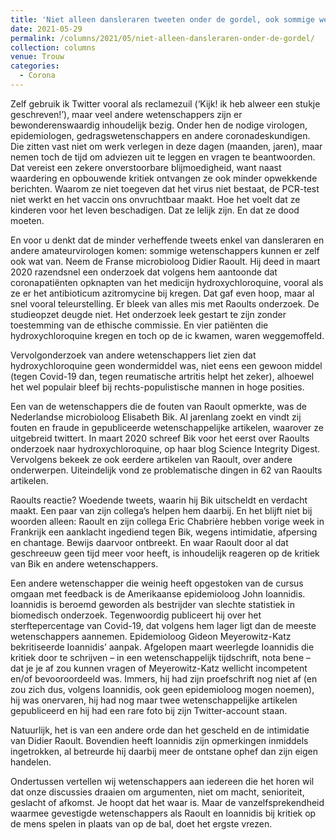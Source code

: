 ```yaml
---
title: 'Niet alleen dansleraren tweeten onder de gordel, ook sommige wetenschappers doen het'
date: 2021-05-29
permalink: /columns/2021/05/niet-alleen-dansleraren-onder-de-gordel/
collection: columns
venue: Trouw
categories:
  - Corona
---
```


Zelf gebruik ik Twitter vooral als reclamezuil (‘Kijk! ik heb alweer een stukje geschreven!’), maar veel andere wetenschappers zijn er bewonderenswaardig inhoudelijk bezig. Onder hen de nodige virologen, epidemiologen, gedragswetenschappers en andere coronadeskundigen. Die zitten vast niet om werk verlegen in deze dagen (maanden, jaren), maar nemen toch de tijd om adviezen uit te leggen en vragen te beantwoorden. Dat vereist een zekere onverstoorbare blijmoedigheid, want naast waardering en opbouwende kritiek ontvangen ze ook minder opwekkende berichten. Waarom ze niet toegeven dat het virus niet bestaat, de PCR-test niet werkt en het vaccin ons onvruchtbaar maakt. Hoe het voelt dat ze kinderen voor het leven beschadigen. Dat ze lelijk zijn. En dat ze dood moeten.

En voor u denkt dat de minder verheffende tweets enkel van dansleraren en andere amateurvirologen komen: sommige wetenschappers kunnen er zelf ook wat van. Neem de Franse microbioloog Didier Raoult. Hij deed in maart 2020 razendsnel een onderzoek dat volgens hem aantoonde dat coronapatiënten opknapten van het medicijn hydroxychloroquine, vooral als ze er het antibioticum azitromycine bij kregen. Dat gaf even hoop, maar al snel vooral teleurstelling. Er bleek van alles mis met Raoults onderzoek. De studieopzet deugde niet. Het onderzoek leek gestart te zijn zonder toestemming van de ethische commissie. En vier patiënten die hydroxychloroquine kregen en toch op de ic kwamen, waren weggemoffeld.

Vervolgonderzoek van andere wetenschappers liet zien dat hydroxychloroquine geen wondermiddel was, niet eens een gewoon middel (tegen Covid-19 dan, tegen reumatische artritis helpt het zeker), alhoewel het wel populair bleef bij rechts-populistische mannen in hoge posities.

Een van de wetenschappers die de fouten van Raoult opmerkte, was de Nederlandse microbioloog Elisabeth Bik. Al jarenlang zoekt en vindt zij fouten en fraude in gepubliceerde wetenschappelijke artikelen, waarover ze uitgebreid twittert. In maart 2020 schreef Bik voor het eerst over Raoults onderzoek naar hydroxychloroquine, op haar blog Science Integrity Digest. Vervolgens bekeek ze ook eerdere artikelen van Raoult, over andere onderwerpen. Uiteindelijk vond ze problematische dingen in 62 van Raoults artikelen.

Raoults reactie? Woedende tweets, waarin hij Bik uitscheldt en verdacht maakt. Een paar van zijn collega’s helpen hem daarbij. En het blijft niet bij woorden alleen: Raoult en zijn collega Eric Chabrière hebben vorige week in Frankrijk een aanklacht ingediend tegen Bik, wegens intimidatie, afpersing en chantage. Bewijs daarvoor ontbreekt. En waar Raoult door al dat geschreeuw geen tijd meer voor heeft, is inhoudelijk reageren op de kritiek van Bik en andere wetenschappers.

Een andere wetenschapper die weinig heeft opgestoken van de cursus omgaan met feedback is de Amerikaanse epidemioloog John Ioannidis. Ioannidis is beroemd geworden als bestrijder van slechte statistiek in biomedisch onderzoek. Tegenwoordig publiceert hij over het sterftepercentage van Covid-19, dat volgens hem lager ligt dan de meeste wetenschappers aannemen. Epidemioloog Gideon Meyerowitz-Katz bekritiseerde Ioannidis’ aanpak. Afgelopen maart weerlegde Ioannidis die kritiek door te schrijven – in een wetenschappelijk tijdschrift, nota bene – dat je je af zou kunnen vragen of Meyerowitz-Katz wellicht incompetent en/of bevooroordeeld was. Immers, hij had zijn proefschrift nog niet af (en zou zich dus, volgens Ioannidis, ook geen epidemioloog mogen noemen), hij was onervaren, hij had nog maar twee wetenschappelijke artikelen gepubliceerd en hij had een rare foto bij zijn Twitter-account staan.

Natuurlijk, het is van een andere orde dan het gescheld en de intimidatie van Didier Raoult. Bovendien heeft Ioannidis zijn opmerkingen inmiddels ingetrokken, al betreurde hij daarbij meer de ontstane ophef dan zijn eigen handelen.

Ondertussen vertellen wij wetenschappers aan iedereen die het horen wil dat onze discussies draaien om argumenten, niet om macht, senioriteit, geslacht of afkomst. Je hoopt dat het waar is. Maar de vanzelfsprekendheid waarmee gevestigde wetenschappers als Raoult en Ioannidis bij kritiek op de mens spelen in plaats van op de bal, doet het ergste vrezen.
